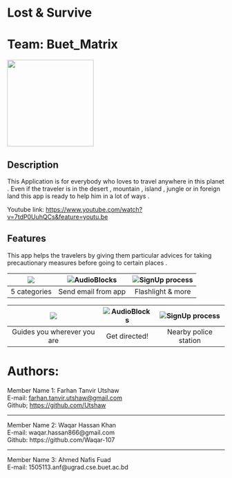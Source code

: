 # Lost & Survive
# Team: Buet_Matrix

<img src="https://user-images.githubusercontent.com/18516336/28241679-e0c6d98a-69ba-11e7-966b-357cccdad4f0.png" alt="" 
style="height: 200px; width: 200px"
/>

## Description 
This Application is for everybody who loves to travel anywhere  in this planet . Even if the traveler is in the desert , mountain , island , jungle or in foreign land this app is ready to help him in a lot of ways . 

Youtube link: https://www.youtube.com/watch?v=7tdP0UuhQCs&feature=youtu.be
 
## Features 
This app helps the travelers by giving them particular advices for taking precautionary measures before going to certain places . 


| ![](https://user-images.githubusercontent.com/18516336/28241684-fc65e9d8-69ba-11e7-9da8-107a178a1bcc.jpg) | ![AudioBlocks](https://user-images.githubusercontent.com/18516336/28241715-7012c4f0-69bb-11e7-88da-1ace92d6fb80.jpg)| ![SignUp process](https://user-images.githubusercontent.com/18516336/28241711-483583e6-69bb-11e7-8e5a-e31312fd92eb.jpg) |
|:---:|:---:|:---:|
|5 categories| Send email from app | Flashlight & more |


| ![](https://user-images.githubusercontent.com/18516336/28241687-09e722ca-69bb-11e7-9647-aaa96f86a8a6.jpg) | ![AudioBlocks](https://user-images.githubusercontent.com/18516336/28241717-7c68c952-69bb-11e7-88b1-27938977650d.jpg)| ![SignUp process](https://user-images.githubusercontent.com/18516336/28241713-693ed7e0-69bb-11e7-9f88-820f8e558769.jpg) |
|:---:|:---:|:---:|
|Guides you wherever you are| Get directed! | Nearby police station |




 
# Authors: 
Member Name 1: Farhan Tanvir Utshaw <br>
E-mail: farhan.tanvir.utshaw@gmail.com  <br>
Github; https://github.com/Utshaw <br>
<hr>
Member Name 2: Waqar Hassan Khan  <br>
E-mail: waqar.hassan866@gmail.com  <br>
Github: https://github.com/Waqar-107 <br>
<hr>
Member Name 3: Ahmed Nafis Fuad  <br>
E-mail: 1505113.anf@ugrad.cse.buet.ac.bd  <br>
